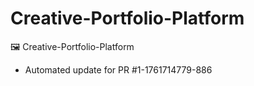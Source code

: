 # Creative-Portfolio-Platform
🖼️ Creative-Portfolio-Platform


- Automated update for PR #1-1761714779-886